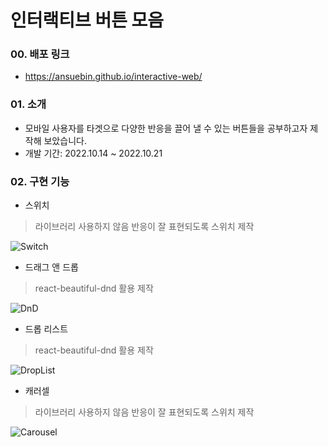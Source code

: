 # 인터랙티브 버튼 모음

### 00. 배포 링크
- https://ansuebin.github.io/interactive-web/

### 01. 소개
- 모바일 사용자를 타겟으로 다양한 반응을 끌어 낼 수 있는 버튼들을 공부하고자 제작해 보았습니다. 
- 개발 기간: 2022.10.14 ~ 2022.10.21

### 02. 구현 기능
- 스위치
> 라이브러리 사용하지 않음
반응이 잘 표현되도록 스위치 제작

![Switch](https://user-images.githubusercontent.com/101397314/200213531-378ee78d-bf9e-4850-9d70-6abb1e7ff912.gif)

- 드래그 앤 드롭
> react-beautiful-dnd 활용 제작

![DnD](https://user-images.githubusercontent.com/101397314/200213821-68ab7d46-044c-4b7b-bb13-73796ea15faf.gif)

- 드롭 리스트
> react-beautiful-dnd 활용 제작

![DropList](https://user-images.githubusercontent.com/101397314/200213851-62cff2ca-262b-446a-97ef-7b49f9356ede.gif)

- 캐러셀
> 라이브러리 사용하지 않음
반응이 잘 표현되도록 스위치 제작

![Carousel](https://user-images.githubusercontent.com/101397314/200213879-8376e032-6fba-4696-9dc8-ea6bb819230a.gif)

